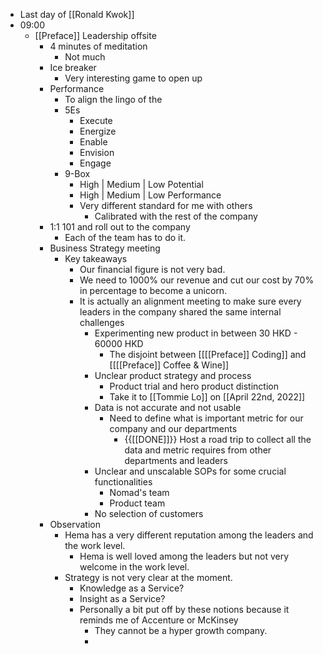 - Last day of [[Ronald Kwok]]
- 09:00
    - [[Preface]] Leadership offsite
        - 4 minutes of meditation
            - Not much
        - Ice breaker
            - Very interesting game to open up
        - Performance 
            - To align the lingo of the 
            - 5Es
                - Execute
                - Energize
                - Enable
                - Envision
                - Engage
            - 9-Box
                - High | Medium | Low Potential
                - High | Medium | Low Performance
                - Very different standard for me with others
                    - Calibrated with the rest of the company
        - 1:1 101 and roll out to the company
            - Each of the team has to do it.
        - Business Strategy meeting
            - Key takeaways
                - Our financial figure is not very bad.
                - We need to 1000% our revenue and cut our cost by 70% in percentage to become a unicorn.
                - It is actually an alignment meeting to make sure every leaders in the company shared the same internal challenges
                    - Experimenting new product in between 30 HKD - 60000 HKD
                        - The disjoint between [[[[Preface]] Coding]] and [[[[Preface]] Coffee & Wine]]
                    - Unclear product strategy and process
                        - Product trial and hero product distinction
                        - Take it to [[Tommie Lo]] on [[April 22nd, 2022]]
                    - Data is not accurate and not usable
                        - Need to define what is important metric for our company and our departments
                            - {{[[DONE]]}} Host a road trip to collect all the data and metric requires from other departments and leaders
                    - Unclear and unscalable SOPs for some crucial functionalities
                        - Nomad's team
                        - Product team
                    - No selection of customers
        - Observation
            - Hema has a very different reputation among the leaders and the work level.
                - Hema is well loved among the leaders but not very welcome in the work level.
            - Strategy is not very clear at the moment.
                - Knowledge as a Service?
                - Insight as a Service?
                - Personally a bit put off by these notions because it reminds me of Accenture or McKinsey
                    - They cannot be a hyper growth company.
                    - 
